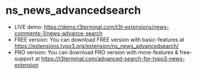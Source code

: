 # ns_news_advancedsearch

- LIVE demo: https://demo.t3terminal.com/t3t-extensions/news-comments-1/news-advance-search
- FREE version: You can download FREE version with basic-features at https://extensions.typo3.org/extension/ns_news_advancedsearch/
- PRO version: You can download PRO version with more-features & free-support at https://t3terminal.com/advanced-search-for-typo3-news-extension
